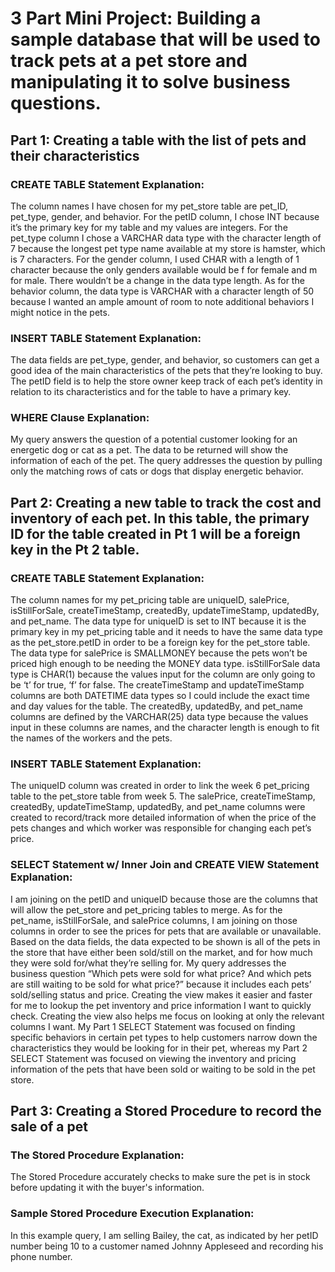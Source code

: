 # 3 Part Mini Project: Building a sample database that will be used to track pets at a pet store and manipulating it to solve business questions.
## Part 1: Creating a table with the list of pets and their characteristics
### CREATE TABLE Statement Explanation:
The column names I have chosen for my pet_store table are pet_ID, pet_type, gender, and behavior. For the petID column, I chose INT because it’s the primary key for my table and my values
are integers. For the pet_type column I chose a VARCHAR data type with the character length of 7 because the longest pet type name available at my store is hamster, which is 7 characters. 
For the gender column, I used CHAR with a length of 1 character because the only genders available would be f for female and m for male. There wouldn’t be a change in the data type length.
As for the behavior column, the data type is VARCHAR with a character length of 50 because I wanted an ample amount of room to note additional behaviors I might notice in the pets.
### INSERT TABLE Statement Explanation:
The data fields are pet_type, gender, and behavior, so customers can get a good idea of the main characteristics of the pets that they’re looking to buy. The petID field is to help the store
owner keep track of each pet’s identity in relation to its characteristics and for the table to have a primary key.
### WHERE Clause Explanation:
My query answers the question of a potential customer looking for an energetic dog or cat as a pet. The data to be returned will show the information of each of the pet. The query addresses
the question by pulling only the matching rows of cats or dogs that display energetic behavior.
## Part 2: Creating a new table to track the cost and inventory of each pet. In this table, the primary ID for the table created in Pt 1 will be a foreign key in the Pt 2 table.
### CREATE TABLE Statement Explanation:
The column names for my pet_pricing table are uniqueID, salePrice, isStillForSale, createTimeStamp, createdBy, updateTimeStamp, updatedBy, and pet_name. The data type for uniqueID is set to INT
because it is the primary key in my pet_pricing table and it needs to have the same data type as the pet_store.petID in order to be a foreign key for the pet_store table. The data type for
salePrice is SMALLMONEY because the pets won’t be priced high enough to be needing the MONEY data type. isStillForSale data type is CHAR(1) because the values input for the column are only 
going to be ‘t’ for true, ‘f’ for false. The createTimeStamp and updateTimeStamp columns are both DATETIME data types so I could include the exact time and day values for the table. The createdBy, 
updatedBy, and pet_name columns are defined by the VARCHAR(25)  data type because the values input in these columns are names, and the character length is enough to fit the names of the workers 
and the pets.
### INSERT TABLE Statement Explanation:
The uniqueID column was created in order to link the week 6 pet_pricing table to the pet_store table from week 5. The salePrice, createTimeStamp, createdBy, updateTimeStamp, updatedBy, and 
pet_name columns were created to record/track more detailed information of when the price of the pets changes and which worker was responsible for changing each pet’s price.
### SELECT Statement w/ Inner Join and CREATE VIEW Statement Explanation:
I am joining on the petID and uniqueID because those are the columns that will allow the pet_store and pet_pricing tables to merge. As for the pet_name, isStillForSale, and salePrice columns, I am
joining on those columns in order to see the prices for pets that are available or unavailable.  Based on the data fields, the data expected to be shown is all of the pets in the store that have 
either been sold/still on the market, and for how much they were sold for/what they’re selling for. My query addresses the business question “Which pets were sold for what price? And which pets
are still waiting to be sold for what price?” because it includes each pets’ sold/selling status and price. Creating the view makes it easier and faster for me to lookup the pet inventory and 
price information I want to quickly check. Creating the view also helps me focus on looking at only the relevant columns I want.  My Part 1 SELECT Statement was focused on finding specific 
behaviors in certain pet types to help customers narrow down the characteristics they would be looking for in their pet, whereas my Part 2 SELECT Statement was focused on viewing the inventory
and pricing information of the pets that have been sold or waiting to be sold in the pet store.
## Part 3: Creating a Stored Procedure to record the sale of a pet
### The Stored Procedure Explanation:
The Stored Procedure accurately checks to make sure the pet is in stock before updating it with the buyer's information.
### Sample Stored Procedure Execution Explanation:
In this example query, I am selling Bailey, the cat, as indicated by her petID number being 10 to a customer named Johnny Appleseed and recording his phone number.
